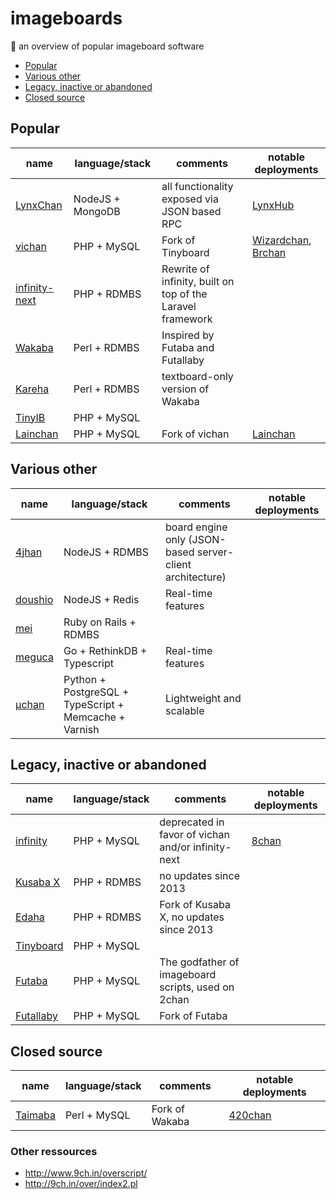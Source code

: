 # imageboards
:ramen: an overview of popular imageboard software

* [Popular](#popular)
* [Various other](#various-other)
* [Legacy, inactive or abandoned](#legacy-inactive-or-abandoned)
* [Closed source](#closed-source)

## Popular
name | language/stack | comments | notable deployments
-----| -------------- | ------ | --------
[LynxChan](https://gitgud.io/LynxChan/LynxChan ) | NodeJS + MongoDB | all functionality exposed via JSON based RPC | [LynxHub](http://lynxhub.com/)
[vichan](https://github.com/vichan-devel/vichan/) | PHP + MySQL | Fork of Tinyboard | [Wizardchan](https://wizchan.org/), [Brchan](http://www.brchan.org/)
[infinity-next](https://github.com/infinity-next/infinity-next) | PHP + RDMBS | Rewrite of infinity, built on top of the Laravel framework |
[Wakaba](http://wakaba.c3.cx/s/web/wakaba_kareha) | Perl + RDMBS |  Inspired by Futaba and Futallaby |
[Kareha](http://wakaba.c3.cx/s/web/wakaba_kareha) | Perl + RDMBS | textboard-only version of Wakaba |
[TinyIB](https://github.com/tslocum/TinyIB) | PHP + MySQL |  | 
[Lainchan](https://github.com/lainchan/lainchan/) | PHP + MySQL | Fork of vichan | [Lainchan](https://lainchan.org/)


## Various other
name | language/stack | comments | notable deployments
-----| -------------- | ------ | --------
[4jhan](https://github.com/phikal/4jhan-server) | NodeJS + RDMBS | board engine only (JSON-based server-client architecture) |
[doushio](https://github.com/lalcmellkmal/doushio) | NodeJS + Redis |  Real-time features |
[mei](https://github.com/lulalala/mei) | Ruby on Rails + RDMBS | |  
[meguca](https://github.com/bakape/meguca) | Go + RethinkDB + Typescript |  Real-time features |
[µchan](https://github.com/Floens/uchan) | Python + PostgreSQL + TypeScript + Memcache + Varnish | Lightweight and scalable | |

## Legacy, inactive or abandoned
name | language/stack | comments | notable deployments
-----| -------------- | ------ | --------
[infinity](https://github.com/ctrlcctrlv/infinity) | PHP + MySQL |  deprecated in favor of vichan and/or infinity-next | [8chan](http://8ch.net)
[Kusaba X](http://kusabax.cultnet.net/) | PHP + RDMBS |  no updates since 2013 |
[Edaha](https://github.com/Edaha/Edaha) | PHP + RDMBS |  Fork of Kusaba X, no updates since 2013 |
[Tinyboard](https://github.com/savetheinternet/Tinyboard) | PHP + MySQL | | 
[Futaba](http://jun.2chan.net/script/) | PHP + MySQL | The godfather of imageboard scripts, used on 2chan |
[Futallaby](http://www.1chan.net/futallaby/) | PHP + MySQL | Fork of Futaba



## Closed source
name | language/stack | comments | notable deployments
-----| -------------- | ------ | --------
[Taimaba](https://taimapedia.org/index.php?title=Taimaba) | Perl + MySQL | Fork of Wakaba | [420chan](http://420chan.org)


### Other ressources
* http://www.9ch.in/overscript/
* http://9ch.in/over/index2.pl
